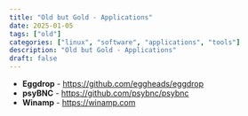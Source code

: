 ```yaml
---
title: "Old but Gold - Applications"
date: 2025-01-05
tags: ["old"]
categories: ["linux", "software", "applications", "tools"]
description: "Old but Gold - Applications"
draft: false
---
```


- **Eggdrop** - https://github.com/eggheads/eggdrop
- **psyBNC** - https://github.com/psybnc/psybnc
- **Winamp** - https://winamp.com
